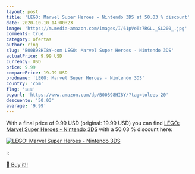 ```yaml
---
layout: post
title: 'LEGO: Marvel Super Heroes - Nintendo 3DS at 50.03 % discount'
date: 2020-10-10 14:00:23
image: 'https://m.media-amazon.com/images/I/61pVeTz7RGL._SL200_.jpg'
comments: true
category: ofertas
author: ring
slug: 'B00B98HI8Y-com LEGO: Marvel Super Heroes - Nintendo 3DS'
actualPrice: 9.99 USD
currency: USD
price: 9.99
comparePrice: 19.99 USD
prodname: 'LEGO: Marvel Super Heroes - Nintendo 3DS'
country: 'com'
flag: '🇺🇸'
buyurl: 'https://www.amazon.com/dp/B00B98HI8Y/?tag=tolees-20'
descuento: '50.03'
average: '9.99'
---
```


With a final price of 9.99 USD (original: 19.99 USD) you can find [LEGO: Marvel Super Heroes - Nintendo 3DS](https://www.amazon.com/dp/B00B98HI8Y/?tag=tolees-20) with a  50.03 % discount here:

[![LEGO: Marvel Super Heroes - Nintendo 3DS](https://m.media-amazon.com/images/I/61pVeTz7RGL._SL200_.jpg)](https://www.amazon.com/dp/B00B98HI8Y/?tag=tolees-20)

ℹ️:


[🛒 Buy it!!](https://www.amazon.com/dp/B00B98HI8Y/?tag=tolees-20)

